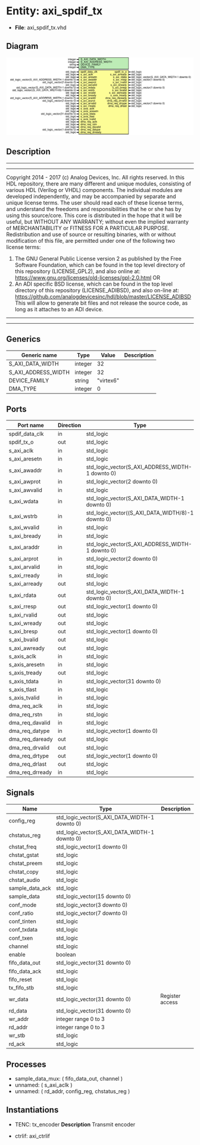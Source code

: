 # Entity: axi_spdif_tx

- **File**: axi_spdif_tx.vhd
## Diagram

![Diagram](axi_spdif_tx.svg "Diagram")
## Description

***************************************************************************
***************************************************************************
Copyright 2014 - 2017 (c) Analog Devices, Inc. All rights reserved.
In this HDL repository, there are many different and unique modules, consisting
of various HDL (Verilog or VHDL) components. The individual modules are
developed independently, and may be accompanied by separate and unique license
terms.
The user should read each of these license terms, and understand the
freedoms and responsibilities that he or she has by using this source/core.
This core is distributed in the hope that it will be useful, but WITHOUT ANY
WARRANTY; without even the implied warranty of MERCHANTABILITY or FITNESS FOR
A PARTICULAR PURPOSE.
Redistribution and use of source or resulting binaries, with or without modification
of this file, are permitted under one of the following two license terms:
  1. The GNU General Public License version 2 as published by the
     Free Software Foundation, which can be found in the top level directory
     of this repository (LICENSE_GPL2), and also online at:
     <https://www.gnu.org/licenses/old-licenses/gpl-2.0.html>
OR
  2. An ADI specific BSD license, which can be found in the top level directory
     of this repository (LICENSE_ADIBSD), and also on-line at:
     https://github.com/analogdevicesinc/hdl/blob/master/LICENSE_ADIBSD
     This will allow to generate bit files and not release the source code,
     as long as it attaches to an ADI device.
***************************************************************************
***************************************************************************
## Generics

| Generic name        | Type    | Value     | Description |
| ------------------- | ------- | --------- | ----------- |
| S_AXI_DATA_WIDTH    | integer | 32        |             |
| S_AXI_ADDRESS_WIDTH | integer | 32        |             |
| DEVICE_FAMILY       | string  | "virtex6" |             |
| DMA_TYPE            | integer | 0         |             |
## Ports

| Port name       | Direction | Type                                              | Description |
| --------------- | --------- | ------------------------------------------------- | ----------- |
| spdif_data_clk  | in        | std_logic                                         |             |
| spdif_tx_o      | out       | std_logic                                         |             |
| s_axi_aclk      | in        | std_logic                                         |             |
| s_axi_aresetn   | in        | std_logic                                         |             |
| s_axi_awaddr    | in        | std_logic_vector(S_AXI_ADDRESS_WIDTH-1 downto 0)  |             |
| s_axi_awprot    | in        | std_logic_vector(2 downto 0)                      |             |
| s_axi_awvalid   | in        | std_logic                                         |             |
| s_axi_wdata     | in        | std_logic_vector(S_AXI_DATA_WIDTH-1 downto 0)     |             |
| s_axi_wstrb     | in        | std_logic_vector((S_AXI_DATA_WIDTH/8)-1 downto 0) |             |
| s_axi_wvalid    | in        | std_logic                                         |             |
| s_axi_bready    | in        | std_logic                                         |             |
| s_axi_araddr    | in        | std_logic_vector(S_AXI_ADDRESS_WIDTH-1 downto 0)  |             |
| s_axi_arprot    | in        | std_logic_vector(2 downto 0)                      |             |
| s_axi_arvalid   | in        | std_logic                                         |             |
| s_axi_rready    | in        | std_logic                                         |             |
| s_axi_arready   | out       | std_logic                                         |             |
| s_axi_rdata     | out       | std_logic_vector(S_AXI_DATA_WIDTH-1 downto 0)     |             |
| s_axi_rresp     | out       | std_logic_vector(1 downto 0)                      |             |
| s_axi_rvalid    | out       | std_logic                                         |             |
| s_axi_wready    | out       | std_logic                                         |             |
| s_axi_bresp     | out       | std_logic_vector(1 downto 0)                      |             |
| s_axi_bvalid    | out       | std_logic                                         |             |
| s_axi_awready   | out       | std_logic                                         |             |
| s_axis_aclk     | in        | std_logic                                         |             |
| s_axis_aresetn  | in        | std_logic                                         |             |
| s_axis_tready   | out       | std_logic                                         |             |
| s_axis_tdata    | in        | std_logic_vector(31 downto 0)                     |             |
| s_axis_tlast    | in        | std_logic                                         |             |
| s_axis_tvalid   | in        | std_logic                                         |             |
| dma_req_aclk    | in        | std_logic                                         |             |
| dma_req_rstn    | in        | std_logic                                         |             |
| dma_req_davalid | in        | std_logic                                         |             |
| dma_req_datype  | in        | std_logic_vector(1 downto 0)                      |             |
| dma_req_daready | out       | std_logic                                         |             |
| dma_req_drvalid | out       | std_logic                                         |             |
| dma_req_drtype  | out       | std_logic_vector(1 downto 0)                      |             |
| dma_req_drlast  | out       | std_logic                                         |             |
| dma_req_drready | in        | std_logic                                         |             |
## Signals

| Name            | Type                                          | Description     |
| --------------- | --------------------------------------------- | --------------- |
| config_reg      | std_logic_vector(S_AXI_DATA_WIDTH-1 downto 0) |                 |
| chstatus_reg    | std_logic_vector(S_AXI_DATA_WIDTH-1 downto 0) |                 |
| chstat_freq     | std_logic_vector(1 downto 0)                  |                 |
| chstat_gstat    | std_logic                                     |                 |
|  chstat_preem   | std_logic                                     |                 |
|  chstat_copy    | std_logic                                     |                 |
|  chstat_audio   | std_logic                                     |                 |
| sample_data_ack | std_logic                                     |                 |
| sample_data     | std_logic_vector(15 downto 0)                 |                 |
| conf_mode       | std_logic_vector(3 downto 0)                  |                 |
| conf_ratio      | std_logic_vector(7 downto 0)                  |                 |
| conf_tinten     | std_logic                                     |                 |
|  conf_txdata    | std_logic                                     |                 |
|  conf_txen      | std_logic                                     |                 |
| channel         | std_logic                                     |                 |
| enable          | boolean                                       |                 |
| fifo_data_out   | std_logic_vector(31 downto 0)                 |                 |
| fifo_data_ack   | std_logic                                     |                 |
| fifo_reset      | std_logic                                     |                 |
| tx_fifo_stb     | std_logic                                     |                 |
| wr_data         | std_logic_vector(31 downto 0)                 | Register access |
| rd_data         | std_logic_vector(31 downto 0)                 |                 |
| wr_addr         | integer range 0 to 3                          |                 |
| rd_addr         | integer range 0 to 3                          |                 |
| wr_stb          | std_logic                                     |                 |
| rd_ack          | std_logic                                     |                 |
## Processes
- sample_data_mux: ( fifo_data_out, channel )
- unnamed: ( s_axi_aclk )
- unnamed: ( rd_addr, config_reg, chstatus_reg )
## Instantiations

- TENC: tx_encoder
**Description**
Transmit encoder

- ctrlif: axi_ctrlif

